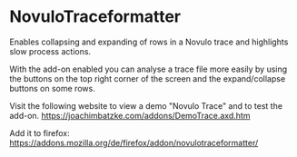 # NovuloTraceformatter
Enables collapsing and expanding of rows in a Novulo trace and highlights slow process actions.

With the add-on enabled you can analyse a trace file more easily by using the buttons on the top right corner of the screen and the expand/collapse buttons on some rows.

Visit the following website to view a demo "Novulo Trace" and to test the add-on.
https://joachimbatzke.com/addons/DemoTrace.axd.htm

Add it to firefox:
https://addons.mozilla.org/de/firefox/addon/novulotraceformatter/
